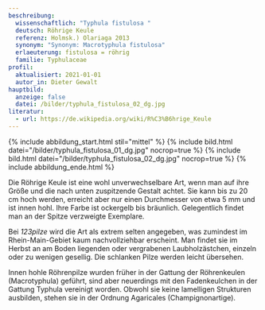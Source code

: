 ```yaml
---
beschreibung:
  wissenschaftlich: "Typhula fistulosa "
  deutsch: Röhrige Keule
  referenz: Holmsk.) Olariaga 2013
  synonym: "Synonym: Macrotyphula fistulosa"
  erlaeuterung: fistulosa = röhrig
  familie: Typhulaceae
profil:
  aktualisiert: 2021-01-01
  autor_in: Dieter Gewalt
hauptbild:
  anzeige: false
  datei: /bilder/typhula_fistulosa_02_dg.jpg
literatur:
  - url: https://de.wikipedia.org/wiki/R%C3%B6hrige_Keule
---
```

{% include abbildung_start.html stil="mittel" %}
{% include bild.html datei="/bilder/typhula_fistulosa_01_dg.jpg" nocrop=true %}
{% include bild.html datei="/bilder/typhula_fistulosa_02_dg.jpg" nocrop=true %}
{% include abbildung_ende.html %}



Die Röhrige Keule ist eine wohl unverwechselbare Art, wenn man auf ihre Größe und die nach unten zuspitzende Gestalt achtet. Sie kann bis zu 20 cm hoch werden, erreicht aber nur einen Durchmesser von etwa 5 mm und ist innen hohl. Ihre Farbe ist ockergelb bis bräunlich. Gelegentlich findet man an der Spitze verzweigte Exemplare.

Bei *123pilze* wird die Art als extrem selten angegeben, was zumindest im Rhein-Main-Gebiet kaum nachvollziehbar erscheint. Man findet sie im Herbst an am Boden liegenden oder vergrabenen Laubholzästchen, einzeln oder zu wenigen gesellig. Die schlanken Pilze werden leicht übersehen.

Innen hohle Röhrenpilze wurden früher in der Gattung der Röhrenkeulen (Macrotyphula) geführt, sind aber neuerdings mit den Fadenkeulchen in der Gattung Typhula vereinigt worden. Obwohl sie keine lamelligen Strukturen ausbilden, stehen sie in der Ordnung Agaricales (Champignonartige).